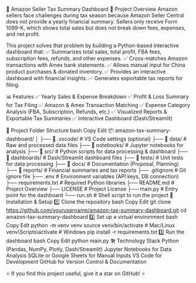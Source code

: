 📌 Amazon Seller Tax Summary Dashboard
📖 Project Overview
Amazon sellers face challenges during tax season because Amazon Seller Central does not provide a yearly financial summary. Sellers only receive Form 1099-K, which shows total sales but does not break down fees, expenses, and net profit.

This project solves that problem by building a Python-based interactive dashboard that:
✅ Summarizes total sales, total profit, FBA fees, subscription fees, refunds, and other expenses.
✅ Cross-matches Amazon transactions with Amex bank statements.
✅ Allows manual input for China product purchases & donated inventory.
✅ Provides an interactive dashboard with financial insights.
✅ Generates exportable tax reports for filing.

📊 Features
✅ Yearly Sales & Expense Breakdown
✅ Profit & Loss Summary for Tax Filing
✅ Amazon & Amex Transaction Matching
✅ Expense Category Analysis (FBA, Subscription, Refunds, etc.)
✅ Visualized Reports & Exportable Tax Summaries
✅ Interactive Dashboard (Dash/Streamlit)

📂 Project Folder Structure
bash
Copy
Edit
📦 amazon-tax-summary-dashboard/
│
├── 📁 .vscode/                # VS Code settings (optional)
├── 📁 data/                   # Raw and processed data files
├── 📁 notebooks/               # Jupyter notebooks for analysis
├── 📁 src/                     # Python scripts for data processing & dashboard
├── 📁 dashboards/               # Dash/Streamlit dashboard files
├── 📁 tests/                   # Unit tests for data processing
├── 📁 docs/                    # Documentation (Proposal, Planning)
├── 📁 reports/                 # Financial summaries and tax reports
├── .gitignore                  # Git ignore file
├── .env                        # Environment variables (API keys, DB connection)
├── requirements.txt             # Required Python libraries
├── README.md                    # Project Overview
├── LICENSE                      # Project License
├── main.py                      # Entry point for the dashboard
└── run.sh                       # Shell script to run the project
🚀 Installation & Setup
1️⃣ Clone the repository
bash
Copy
Edit
git clone https://github.com/yourusername/amazon-tax-summary-dashboard.git
cd amazon-tax-summary-dashboard
2️⃣ Set up a virtual environment
bash
Copy
Edit
python -m venv venv
source venv/bin/activate  # Mac/Linux
venv\Scripts\activate     # Windows
pip install -r requirements.txt
3️⃣ Run the dashboard
bash
Copy
Edit
python main.py
🛠️ Technology Stack
Python (Pandas, NumPy, Plotly, Dash/Streamlit)
Jupyter Notebooks for Data Analysis
SQLite or Google Sheets for Manual Inputs
VS Code for Development
GitHub for Version Control & Documentation

⭐ If you find this project useful, give it a star on GitHub! ⭐
